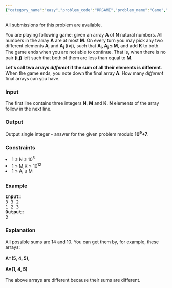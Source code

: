 ```yaml
---
{"category_name":"easy","problem_code":"RRGAME","problem_name":"Game","languages_supported":{"0":"ADA","1":"ASM","2":"BASH","3":"BF","4":"C","5":"C99 strict","6":"CAML","7":"CLOJ","8":"CLPS","9":"CPP 4.3.2","10":"CPP 4.9.2","11":"CPP14","12":"CS2","13":"D","14":"ERL","15":"FORT","16":"FS","17":"GO","18":"HASK","19":"ICK","20":"ICON","21":"JAVA","22":"JS","23":"LISP clisp","24":"LISP sbcl","25":"LUA","26":"NEM","27":"NICE","28":"NODEJS","29":"PAS fpc","30":"PAS gpc","31":"PERL","32":"PERL6","33":"PHP","34":"PIKE","35":"PRLG","36":"PYTH","37":"PYTH 3.4","38":"RUBY","39":"SCALA","40":"SCM guile","41":"SCM qobi","42":"ST","43":"TCL","44":"TEXT","45":"WSPC"},"max_timelimit":1,"source_sizelimit":50000,"problem_author":"Rubanenko","problem_tester":"utkarsh_lath","date_added":"12-09-2013","tags":{"0":"Rubanenko","1":"cook38","2":"medium"},"editorial_url":"http://discuss.codechef.com/problems/RRGAME","time":{"view_start_date":1379874600,"submit_start_date":1379874600,"visible_start_date":1379874600,"end_date":1735669800},"layout":"problem"}
---
```

<span class="solution-visible-txt">All submissions for this problem are available.</span><p>
You are playing following game: given an array <b>A</b> of <b>N</b> natural numbers. All numbers in the array <b>A</b> are at most <b>M</b>. On every turn you may pick any two different elements <b>A<sub>i</sub></b> and <b>A<sub>j</sub></b> (<b>i</b>≠<b>j</b>), such that <b>A<sub>i</sub>, A<sub>j</sub> ≤ M</b>, and add <b>K</b> to both. The game ends when you are not able to continue. That is, when there is no pair <b>(i,j)</b> left such that both of them are less than equal to <b>M</b>.</p>
<p>
<b>Let's call two arrays <i>different</i> if the sum of all their elements is different</b>. When the game ends, you note down the final array <b>A</b>. How many <i>different</i> final arrays can you have.
</p>
<h3>Input</h3>
<p>
The first line contains three integers <b>N</b>, <b>M</b> and <b>K</b>. <b>N</b> elements of the array follow in the next line.
</p>
<h3>Output</h3>
<p>
Output single integer - answer for the given problem modulo <b>10<sup>9</sup>+7</b>.</p>
<p><h3>Constraints</h3>
<ul><b></b></ul></p>
<li> 1 ≤ N ≤ 10<sup>5</sup>
</li><li> 1 ≤ M,K ≤ 10<sup>12</sup>
</li><li> 1 ≤ A<sub>i</sub> ≤ M

<p><h3>Example</h3>
<pre><b>Input:</b>
3 3 2
1 2 3
<b>Output:</b>
2
</pre><h3>Explanation</h3>
</p><p>
All possible sums are 14 and 10. You can get them by, for example, these arrays:<br /><br />
<b>A=(5, 4, 5),</b><br /><br />
<b>A=(1, 4, 5)</b><br /><br />
The above arrays are different because their sums are different.</p>
</li>